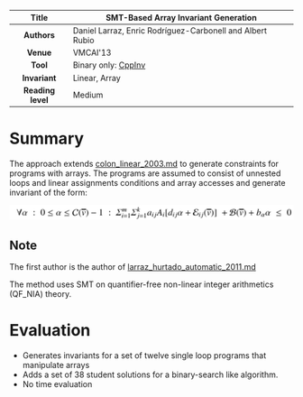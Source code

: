 | **Title**     | SMT-Based Array Invariant Generation                                                         |
|:-------------:|----------------------------------------------------------------------------------------------|
| **Authors**   | Daniel Larraz, Enric Rodríguez-Carbonell and Albert Rubio                                    |
| **Venue**     | VMCAI'13                                                                                     |
| **Tool**      | Binary only: [CppInv](www.lsi.upc.edu/~albert/cppinv-bin.tar.gz)                                 |
| **Invariant** | Linear, Array                                                                                |
| **Reading level** | Medium                                                                                   |



# Summary

The approach extends [colon_linear_2003.md](colon_linear_2003.md) to generate 
constraints for programs with arrays.
The programs are assumed to consist of unnested loops and linear assignments
conditions and array accesses and generate invariant of the form:

![](figs/invariant.png)

## Note 
The first author is the author of [larraz_hurtado_automatic_2011.md](larraz_hurtado_automatic_2011.md)

The method uses SMT on quantifier-free non-linear integer arithmetics (QF_NIA) theory.

# Evaluation 
- Generates invariants for a set of twelve single loop programs that manipulate arrays
- Adds a set of 38 student solutions for a binary-search like algorithm.
- No time evaluation

